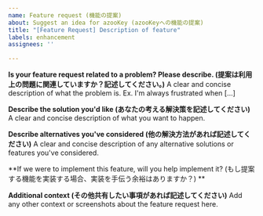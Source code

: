 ```yaml
---
name: Feature request (機能の提案)
about: Suggest an idea for azooKey (azooKeyへの機能の提案)
title: "[Feature Request] Description of feature"
labels: enhancement
assignees: ''

---
```


**Is your feature request related to a problem? Please describe. (提案は利用上の問題に関連していますか？記述してください。)**
A clear and concise description of what the problem is. Ex. I'm always frustrated when [...]

**Describe the solution you'd like (あなたの考える解決策を記述してください)**
A clear and concise description of what you want to happen.

**Describe alternatives you've considered (他の解決方法があれば記述してください)**
A clear and concise description of any alternative solutions or features you've considered.

**If we were to implement this feature, will you help implement it? (もし提案する機能を実装する場合、実装を手伝う余裕はありますか？) **

**Additional context (その他共有したい事項があれば記述してください)**
Add any other context or screenshots about the feature request here.
